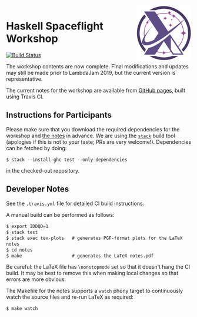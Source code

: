 <img src="./logo.svg" width="150px" height="150px" alt="Logo" align="right"/>

# Haskell Spaceflight Workshop

[![Build Status](https://travis-ci.org/lancelet/space-workshop.svg?branch=master)](https://travis-ci.org/lancelet/space-workshop)

The workshop contents are now complete. Final modifications and updates may still be made prior to LambdaJam 2019, but the current version is representative.

The current notes for the workshop are available from
[GitHub pages](https://lancelet.github.io/space-workshop), built using Travis CI.

## Instructions for Participants

Please make sure that you download the required dependencies for the workshop and [the notes](https://lancelet.github.io/space-workshop) in advance. We are using the [`stack`](https://www.haskellstack.org) build tool (apologies if this is not to your taste; PRs are very welcome!). Dependencies can be fetched by doing:

```
$ stack --install-ghc test --only-dependencies
```

in the checked-out repository.

## Developer Notes

See the `.travis.yml` file for detailed CI build instructions.

A manual build can be performed as follows:

```
$ export IDDQD=1
$ stack test
$ stack exec tex-plots   # generates PGF-format plots for the LaTeX notes
$ cd notes
$ make                   # generates the LaTeX notes.pdf
```

Be careful: the LaTeX file has `\nonstopmode` set so that it doesn't hang the CI build. It may be best to remove this when making local changes so that errors are more obvious.

The Makefile for the notes supports a `watch` phony target to continuously watch the source files and re-run LaTeX as required:

```
$ make watch
```
